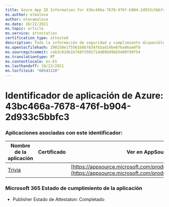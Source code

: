 ```yaml
---
title: Azure App ID Information for 43bc466a-7678-476f-b904-2d933c5bbfc3
ms.author: elmalova
author: elenamalova
ms.date: 10/22/2021
ms.topic: article
ms.service: attestation
certification_type: attested
description: Toda la información de seguridad y cumplimiento disponible para 43bc466a-7678-476f-b904-2d933c5bbfc3.
ms.openlocfilehash: 290158e1f5561b6b78347b5ad14be876a86ae0f8
ms.sourcegitcommit: cab3c02db1b748f3502714d89bd9b65408fd9f54
ms.translationtype: MT
ms.contentlocale: es-ES
ms.lasthandoff: 10/22/2021
ms.locfileid: "60543120"
---
```

# <a name="azure-app-id-43bc466a-7678-476f-b904-2d933c5bbfc3"></a>Identificador de aplicación de Azure: 43bc466a-7678-476f-b904-2d933c5bbfc3


### <a name="apps-associated-with-this-id"></a>Aplicaciones asociadas con este identificador:
| **Nombre de la aplicación** | **Certificado** | **Ver en AppSource** |
|--------------|---------------|-----------------------|
| [Trivia](https://docs.microsoft.com/microsoft-365-app-certification/forward/WA200001956) |  | [https://appsource.microsoft.com/product/office/WA200001956](https://appsource.microsoft.com/product/office/WA200001956) |

### <a name="microsoft-365-app-compliance-status"></a>Microsoft 365 Estado de cumplimiento de la aplicación
- Publisher Estado de Attestaton: Completado
